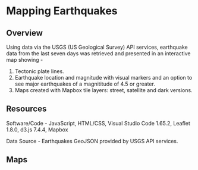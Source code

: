 # Mapping Earthquakes

## Overview 
Using data via the USGS (US Geological Survey) API services, earthquake data from the last seven days was retrieved and presented in an interactive map showing -
1) Tectonic plate lines.
2) Earthquake location and magnitude with visual markers and an option to see major earthquakes of a magnititude of 4.5 or greater. 
3) Maps created with Mapbox tile layers: street, satellite and dark versions.

## Resources 

Software/Code - JavaScript, HTML/CSS, Visual Studio Code 1.65.2, Leaflet 1.8.0, d3.js 7.4.4, Mapbox 

Data Source - Earthquakes GeoJSON provided by USGS API services. 

## Maps




